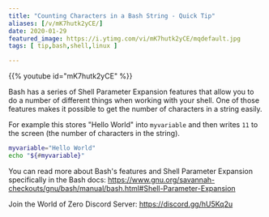 ```yaml
---
title: "Counting Characters in a Bash String - Quick Tip"
aliases: [/v/mK7hutk2yCE/]
date: 2020-01-29
featured_image: https://i.ytimg.com/vi/mK7hutk2yCE/mqdefault.jpg
tags: [ tip,bash,shell,linux ]

---
```


{{% youtube id="mK7hutk2yCE" %}}

Bash has a series of Shell Parameter Expansion features that allow you to do a number of different things when working with your shell. One of those features makes it possible to get the number of characters in a string easily.

For example this stores "Hello World" into `myvariable` and then writes `11` to the screen (the number of characters in the string).

```bash
myvariable="Hello World"
echo "${#myvariable}"
```

You can read more about Bash's features and Shell Parameter Expansion specifically in the Bash docs: https://www.gnu.org/savannah-checkouts/gnu/bash/manual/bash.html#Shell-Parameter-Expansion

Join the World of Zero Discord Server: https://discord.gg/hU5Kq2u